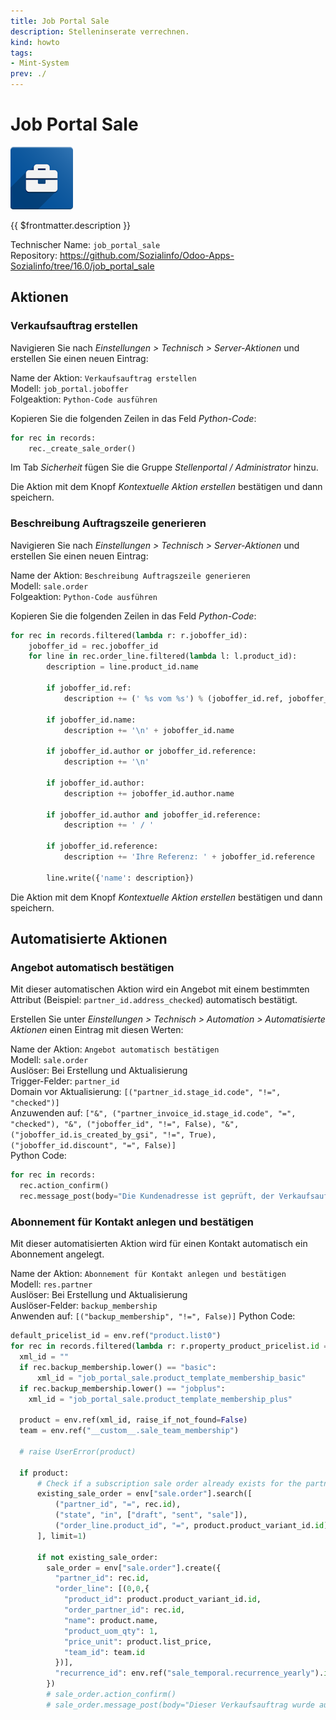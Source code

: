```yaml
---
title: Job Portal Sale
description: Stelleninserate verrechnen.
kind: howto
tags:
- Mint-System
prev: ./
---
```

# Job Portal Sale
![](attachments/icons_odoo_job_portal_base.png)

{{ $frontmatter.description }}

Technischer Name: `job_portal_sale`\
Repository: <https://github.com/Sozialinfo/Odoo-Apps-Sozialinfo/tree/16.0/job_portal_sale>

## Aktionen

### Verkaufsauftrag erstellen

Navigieren Sie nach *Einstellungen > Technisch > Server-Aktionen* und erstellen Sie einen neuen Eintrag:

Name der Aktion: `Verkaufsauftrag erstellen`\
Modell: `job_portal.joboffer`\
Folgeaktion: `Python-Code ausführen`

Kopieren Sie die folgenden Zeilen in das Feld *Python-Code*:

```python
for rec in records:
	rec._create_sale_order()
```

Im Tab *Sicherheit* fügen Sie die Gruppe *Stellenportal / Administrator* hinzu.

Die Aktion mit dem Knopf *Kontextuelle Aktion erstellen* bestätigen und dann speichern.

### Beschreibung Auftragszeile generieren

Navigieren Sie nach *Einstellungen > Technisch > Server-Aktionen* und erstellen Sie einen neuen Eintrag:

Name der Aktion: `Beschreibung Auftragszeile generieren`\
Modell: `sale.order`\
Folgeaktion: `Python-Code ausführen`

Kopieren Sie die folgenden Zeilen in das Feld *Python-Code*:

```python
for rec in records.filtered(lambda r: r.joboffer_id):
	joboffer_id = rec.joboffer_id
	for line in rec.order_line.filtered(lambda l: l.product_id):
		description = line.product_id.name

		if joboffer_id.ref:
			description += (' %s vom %s') % (joboffer_id.ref, joboffer_id.publication_start_date.date().strftime('%d.%m.%y'))

		if joboffer_id.name:
			description += '\n' + joboffer_id.name

		if joboffer_id.author or joboffer_id.reference:
			description += '\n'

		if joboffer_id.author:
			description += joboffer_id.author.name

		if joboffer_id.author and joboffer_id.reference:
			description += ' / '

		if joboffer_id.reference:
			description += 'Ihre Referenz: ' + joboffer_id.reference

		line.write({'name': description})
```

Die Aktion mit dem Knopf *Kontextuelle Aktion erstellen* bestätigen und dann speichern.


## Automatisierte Aktionen

### Angebot automatisch bestätigen

Mit dieser automatischen Aktion wird ein Angebot mit einem bestimmten Attribut (Beispiel: `partner_id.address_checked`) automatisch bestätigt.

Erstellen Sie unter *Einstellungen > Technisch > Automation > Automatisierte Aktionen* einen Eintrag mit diesen Werten:

Name der Aktion: `Angebot automatisch bestätigen`\
Modell: `sale.order`\
Auslöser: Bei Erstellung und Aktualisierung\
Trigger-Felder: `partner_id`\
Domain vor Aktualisierung: `[("partner_id.stage_id.code", "!=", "checked")]`\
Anzuwenden auf: `["&", ("partner_invoice_id.stage_id.code", "=", "checked"), "&", ("joboffer_id", "!=", False), "&", ("joboffer_id.is_created_by_gsi", "!=", True), ("joboffer_id.discount", "=", False)]`\
Python Code:

```python
for rec in records:
  rec.action_confirm()
  rec.message_post(body="Die Kundenadresse ist geprüft, der Verkaufsauftrag wurde automatisch bestätigt.")
```

### Abonnement für Kontakt anlegen und bestätigen

Mit dieser automatisierten Aktion wird für einen Kontakt automatisch ein Abonnement angelegt.

Name der Aktion: `Abonnement für Kontakt anlegen und bestätigen`\
Modell: `res.partner`\
Auslöser: Bei Erstellung und Aktualisierung\
Auslöser-Felder: `backup_membership`\
Anwenden auf: `[("backup_membership", "!=", False)]`
Python Code:

```python
default_pricelist_id = env.ref("product.list0")
for rec in records.filtered(lambda r: r.property_product_pricelist.id == default_pricelist_id.id):
  xml_id = ""
  if rec.backup_membership.lower() == "basic":
	  xml_id = "job_portal_sale.product_template_membership_basic"
  if rec.backup_membership.lower() == "jobplus":
    xml_id = "job_portal_sale.product_template_membership_plus"

  product = env.ref(xml_id, raise_if_not_found=False)
  team = env.ref("__custom__.sale_team_membership")

  # raise UserError(product)

  if product:
      # Check if a subscription sale order already exists for the partner
      existing_sale_order = env["sale.order"].search([
          ("partner_id", "=", rec.id),
          ("state", "in", ["draft", "sent", "sale"]),
          ("order_line.product_id", "=", product.product_variant_id.id),
      ], limit=1)

      if not existing_sale_order:
        sale_order = env["sale.order"].create({
          "partner_id": rec.id,
          "order_line": [(0,0,{
            "product_id": product.product_variant_id.id,
            "order_partner_id": rec.id,
            "name": product.name,
            "product_uom_qty": 1,
            "price_unit": product.list_price,
            "team_id": team.id
          })],
          "recurrence_id": env.ref("sale_temporal.recurrence_yearly").id
        })
        # sale_order.action_confirm()
        # sale_order.message_post(body="Dieser Verkaufsauftrag wurde automatisch erstellt und bestätigt.")
```

